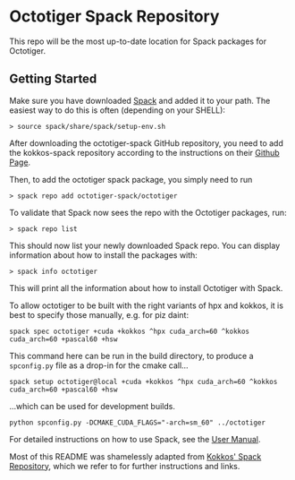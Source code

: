 # Octotiger Spack Repository

This repo will be the most up-to-date location for Spack packages for Octotiger.

## Getting Started

Make sure you have downloaded [Spack](https://github.com/spack/spack) and added it to your path.
The easiest way to do this is often (depending on your SHELL):
````
> source spack/share/spack/setup-env.sh
````

After downloading the octotiger-spack GitHub repository, you need to add the kokkos-spack repository according to the instructions on their [Github Page](https://github.com/kokkos/kokkos-spack).

Then, to add the octotiger spack package, you simply need to run
````
> spack repo add octotiger-spack/octotiger
````

To validate that Spack now sees the repo with the Octotiger packages, run:
````
> spack repo list
````
This should now list your newly downloaded Spack repo.
You can display information about how to install the packages with:
````
> spack info octotiger
````
This will print all the information about how to install Octotiger with Spack.

To allow octotiger to be built with the right variants of hpx and kokkos, it is best to specify those manually, e.g. for piz daint:
````
spack spec octotiger +cuda +kokkos ^hpx cuda_arch=60 ^kokkos cuda_arch=60 +pascal60 +hsw
````

This command here can be run in the build directory, to produce a `spconfig.py` file as a drop-in for the cmake call...
````
spack setup octotiger@local +cuda +kokkos ^hpx cuda_arch=60 ^kokkos cuda_arch=60 +pascal60 +hsw
````

...which can be used for development builds.
````
python spconfig.py -DCMAKE_CUDA_FLAGS="-arch=sm_60" ../octotiger
````

For detailed instructions on how to use Spack, see the [User Manual](https://spack.readthedocs.io).

Most of this README was shamelessly adapted from [Kokkos' Spack Repository](https://github.com/kokkos/kokkos-spack), which we refer to for further instructions and links.
